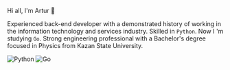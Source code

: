 Hi all, I'm Artur 👋

Experienced back-end developer with a demonstrated history of working in the information technology and services industry. Skilled in `Python`. Now I 'm studying `Go`. Strong engineering professional with a Bachelor's degree focused in Physics from Kazan State University.

![Python](https://img.shields.io/badge/python-3670A0?style=flat&logo=python&logoColor=ffdd54)
![Go](https://img.shields.io/badge/Go-00ADD8?style=flat&logo=go&color=000)


<!--
**artsmolin/artsmolin** is a ✨ _special_ ✨ repository because its `README.md` (this file) appears on your GitHub profile.

Here are some ideas to get you started:

- 🔭 I’m currently working on ...
- 🌱 I’m currently learning ...
- 👯 I’m looking to collaborate on ...
- 🤔 I’m looking for help with ...
- 💬 Ask me about ...
- 📫 How to reach me: ...
- 😄 Pronouns: ...
- ⚡ Fun fact: ...
-->
